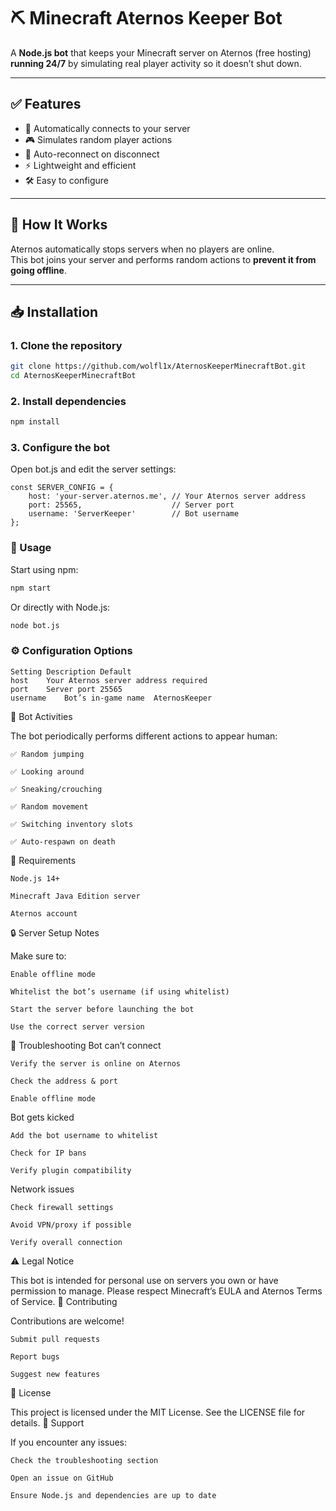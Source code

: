 # ⛏️ Minecraft Aternos Keeper Bot

A **Node.js bot** that keeps your Minecraft server on Aternos (free hosting) **running 24/7** by simulating real player activity so it doesn’t shut down.

---

## ✅ Features

- 🤖 Automatically connects to your server
- 🎮 Simulates random player actions
- 🔄 Auto-reconnect on disconnect
- ⚡ Lightweight and efficient
- 🛠️ Easy to configure

---

## 🧠 How It Works

Aternos automatically stops servers when no players are online.  
This bot joins your server and performs random actions to **prevent it from going offline**.

---

## 📥 Installation

### 1. Clone the repository
```bash
git clone https://github.com/wolfl1x/AternosKeeperMinecraftBot.git
cd AternosKeeperMinecraftBot
```

### 2. Install dependencies
```bash
npm install
```

### 3. Configure the bot

Open bot.js and edit the server settings:
```
const SERVER_CONFIG = {
    host: 'your-server.aternos.me', // Your Aternos server address
    port: 25565,                    // Server port
    username: 'ServerKeeper'        // Bot username
};
```

### 🚀 Usage

Start using npm:
```bash
npm start
```

Or directly with Node.js:
```bash
node bot.js
```

### ⚙️ Configuration Options
```
Setting	Description	Default
host	Your Aternos server address	required
port	Server port	25565
username	Bot’s in-game name	AternosKeeper
```
🧭 Bot Activities

The bot periodically performs different actions to appear human:

    ✅ Random jumping

    ✅ Looking around

    ✅ Sneaking/crouching

    ✅ Random movement

    ✅ Switching inventory slots

    ✅ Auto-respawn on death

🔧 Requirements

    Node.js 14+

    Minecraft Java Edition server

    Aternos account

🔒 Server Setup Notes

Make sure to:

    Enable offline mode

    Whitelist the bot’s username (if using whitelist)

    Start the server before launching the bot

    Use the correct server version

🐛 Troubleshooting
Bot can’t connect

    Verify the server is online on Aternos

    Check the address & port

    Enable offline mode

Bot gets kicked

    Add the bot username to whitelist

    Check for IP bans

    Verify plugin compatibility

Network issues

    Check firewall settings

    Avoid VPN/proxy if possible

    Verify overall connection

⚠️ Legal Notice

This bot is intended for personal use on servers you own or have permission to manage.
Please respect Minecraft’s EULA and Aternos Terms of Service.
🤝 Contributing

Contributions are welcome!

    Submit pull requests

    Report bugs

    Suggest new features

📜 License

This project is licensed under the MIT License.
See the LICENSE file for details.
💬 Support

If you encounter any issues:

    Check the troubleshooting section

    Open an issue on GitHub

    Ensure Node.js and dependencies are up to date
